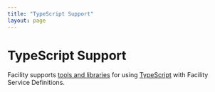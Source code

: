 ```yaml
---
title: "TypeScript Support"
layout: page
---
```


# TypeScript Support

Facility supports [tools and libraries](https://github.com/FacilityApi/FacilityJavaScript/) for using [TypeScript](http://www.typescriptlang.org/) with Facility Service Definitions.
